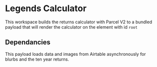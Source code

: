 # Legends Calculator 

This workspace builds the returns calculator with Parcel V2 to a bundled payload that will render the calculator on the element with id `root`

## Dependancies

This payload loads data and images from Airtable asynchronously for blurbs and the ten year returns. 